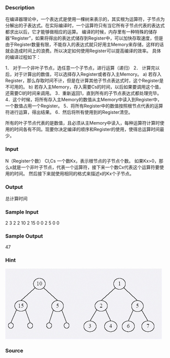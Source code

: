 
### Description
在编译器理论中，一个表达式是使用一棵树来表示的，其实根为运算符，子节点为分解出的子表达式。在实际编译时，一个运算符只有当它所有子节点代表的表达式都求出以后，它才能够做相应的运算。
编译的时候，内存里有一种特殊的储存器“Register”，如果将得出的表达式储存到Register中，可以加快存取速度，但是由于Register数量有限，不能存入的表达式就只好用主Memory来存储，这样的话就会造成时间上的浪费。所以决定如何使用Register可以提高编译的效率。
具体的编译过程如下：

1．	对于一个非叶子节点，选任意一个子节点，进行运算（递归）
2．	计算完以后，对于计算出的数值，可以选择存入Register或者存入主Memory。
a)	 若存入Register，那么存取时间不计，但是在计算其他子节点表达式时，这个Register是不可用的。
b)	若存入主Memory，存入需要Cs的时间，以后如果要调用这个值，还需要Cl的时间来调用。
3．重新返回1，直到所有的子节点表达式都处理完毕。
4．这个时候，将所有存入主Memory的数值从主Memory中读入到Register中，一个数值占用一个Register。
5．将所有Register中的数值按照根节点代表的运算符进行运算，得出结果。
6．然后将所有使用到的Register清空。

所有的叶子节点代表的是数值，且必须从主Memory中读入，每种运算符计算时使用的时间各有不同。现要你决定编译的顺序和Register的使用，使得总运算时间最少。



### Input
N（Register个数）
Cl,Cs
一个数Kx，表示根节点的子节点个数。
如果Kx>0，那么x就是一个非叶子节点，代表一个运算符，接下来一个数Cx代表这个运算符要使用的时间。
然后接下来就使用相同的格式来描述x的Kx个子节点。


### Output
总计算时间

### Sample Input
2
3 2
2
10
2
15
0
0
2
5
0
0


### Sample Output
47

### Hint
![](/images/1374_1.jpg)
### Source
